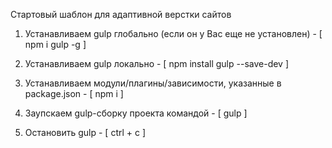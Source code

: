 Стартовый шаблон для адаптивной верстки сайтов

1. Устанавливаем gulp глобально (если он у Вас еще не установлен) - [ npm i gulp -g ]

2. Устанавливаем gulp локально - [ npm install gulp --save-dev ]

3. Устанавливаем модули/плагины/зависимости, указанные в package.json - [ npm i ]

4. Заупскаем gulp-сборку проекта командой - [ gulp ]

5. Остановить gulp - [ ctrl + c ]